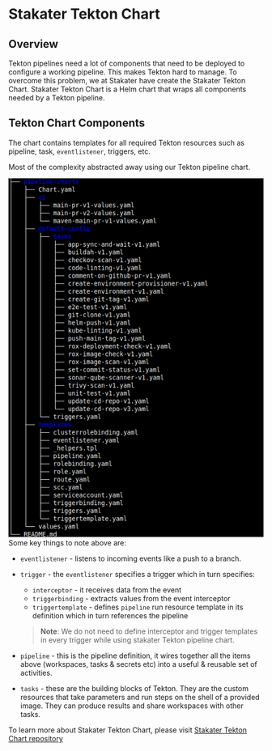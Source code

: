 # Stakater Tekton Chart

## Overview

Tekton pipelines need a lot of components that need to be deployed to configure a working pipeline. This makes Tekton hard to manage.
To overcome this problem, we at Stakater have create the Stakater Tekton Chart.
Stakater Tekton Chart is a Helm chart that wraps all components needed by a Tekton pipeline.

## Tekton Chart Components

The chart contains templates for all required Tekton resources such as pipeline, task, `eventlistener`, triggers, etc.

Most of the complexity abstracted away using our Tekton pipeline chart.

![chart-structure.png](./images/pipeline-charts-structure.png)
Some key things to note above are:

* `eventlistener` -  listens to incoming events like a push to a branch.
* `trigger` - the `eventlistener` specifies a trigger which in turn specifies:
    * `interceptor` - it receives data from the event
    * `triggerbinding` - extracts values from the event interceptor
    * `triggertemplate` - defines `pipeline` run resource template in its definition which in turn references the pipeline

  > **Note**: We do not need to define interceptor and trigger templates in every trigger while using stakater Tekton pipeline chart.

* `pipeline` -  this is the pipeline definition, it wires together all the items above (workspaces, tasks & secrets etc) into a useful & reusable set of activities.
* `tasks` - these are the building blocks of Tekton. They are the custom resources that take parameters and run steps on the shell of a provided image. They can produce results and share workspaces with other tasks.

To learn more about Stakater Tekton Chart, please visit [Stakater Tekton Chart repository](https://github.com/stakater/stakater-tekton-chart)
